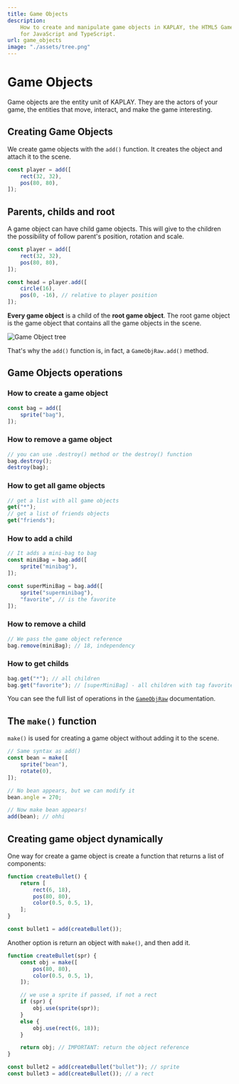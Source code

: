 ```yaml
---
title: Game Objects
description:
    How to create and manipulate game objects in KAPLAY, the HTML5 Game Engine
    for JavaScript and TypeScript.
url: game_objects
image: "./assets/tree.png"
---
```


# Game Objects

Game objects are the entity unit of KAPLAY. They are the actors of your game,
the entities that move, interact, and make the game interesting.

## Creating Game Objects

We create game objects with the `add()` function. It creates the object and
attach it to the scene.

```js
const player = add([
    rect(32, 32),
    pos(80, 80),
]);
```

## Parents, childs and root

A game object can have child game objects. This will give to the children the
possibility of follow parent's position, rotation and scale.

```js
const player = add([
    rect(32, 32),
    pos(80, 80),
]);

const head = player.add([
    circle(16),
    pos(0, -16), // relative to player position
]);
```

**Every game object** is a child of the **root game object**. The root game
object is the game object that contains all the game objects in the scene.

![Game Object tree](./assets/tree.png)

That's why the `add()` function is, in fact, a `GameObjRaw.add()` method.

## Game Objects operations

### How to create a game object

```js
const bag = add([
    sprite("bag"),
]);
```

### How to remove a game object

```js
// you can use .destroy() method or the destroy() function
bag.destroy();
destroy(bag);
```

### How to get all game objects

```js
// get a list with all game objects
get("*");
// get a list of friends objects
get("friends");
```

### How to add a child

```js
// It adds a mini-bag to bag
const miniBag = bag.add([
    sprite("minibag"),
]);

const superMiniBag = bag.add([
    sprite("superminibag"),
    "favorite", // is the favorite
]);
```

### How to remove a child

```js
// We pass the game object reference
bag.remove(miniBag); // 18, independency
```

### How to get childs

```js
bag.get("*"); // all children
bag.get("favorite"); // [superMiniBag] - all children with tag favorite
```

You can see the full list of operations in the [`GameObjRaw`](/doc/GameObjRaw)
documentation.

## The `make()` function

`make()` is used for creating a game object without adding it to the scene.

```js
// Same syntax as add()
const bean = make([
    sprite("bean"),
    rotate(0),
]);

// No bean appears, but we can modify it
bean.angle = 270;

// Now make bean appears!
add(bean); // ohhi
```

## Creating game object dynamically

One way for create a game object is create a function that returns a list of
components:

```js
function createBullet() {
    return [
        rect(6, 18),
        pos(80, 80),
        color(0.5, 0.5, 1),
    ];
}

const bullet1 = add(createBullet());
```

Another option is return an object with `make()`, and then add it.

```js
function createBullet(spr) {
    const obj = make([
        pos(80, 80),
        color(0.5, 0.5, 1),
    ]);

    // we use a sprite if passed, if not a rect
    if (spr) {
        obj.use(sprite(spr));
    }
    else {
        obj.use(rect(6, 18));
    }

    return obj; // IMPORTANT: return the object reference
}

const bullet2 = add(createBullet("bullet")); // sprite
const bullet3 = add(createBullet()); // a rect
```
